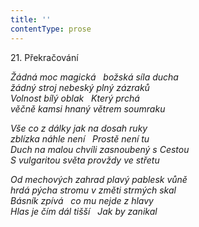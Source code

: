```yaml
---
title: ''
contentType: prose
---
```


21. Překračování

_Žádná moc magická   božská síla ducha  
žádný stroj nebeský plný zázraků  
Volnost bílý oblak   Který prchá  
věčně kamsi hnaný větrem soumraku_

_Vše co z dálky jak na dosah ruky  
zblízka náhle není   Prostě není tu  
Duch na malou chvíli zasnoubený s Cestou  
S vulgaritou světa provždy ve střetu_

_Od mechových zahrad plavý pablesk vůně  
hrdá pýcha stromu v změti strmých skal  
Básník zpívá   co mu nejde z hlavy  
Hlas je čím dál tišší   Jak by zanikal_
